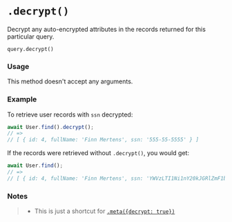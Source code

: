 # `.decrypt()`

Decrypt any auto-encrypted attributes in the records returned for this particular query.


```usage
query.decrypt()
```

### Usage

This method doesn't accept any arguments.


### Example
To retrieve user records with `ssn` decrypted:
```javascript
await User.find().decrypt();
// =>
// [ { id: 4, fullName: 'Finn Mertens', ssn: '555-55-5555' } ]
```
If the records were retrieved without `.decrypt()`, you would get:
```javascript
await User.find();
// =>
// [ { id: 4, fullName: 'Finn Mertens', ssn: 'YWVzLTI1Ni1nY20kJGRlZmF1bHQ=$F4Du3CAHtmUNk1pn$hMBezK3lwJ2BhOjZ$6as+eXnJDfBS54XVJgmPsg' } ]
```

### Notes
> * This is just a shortcut for [`.meta({decrypt: true})`](https://sailsjs.com/documentation/reference/waterline-orm/queries/meta)

<docmeta name="displayName" value=".decrypt()">
<docmeta name="pageType" value="method">
